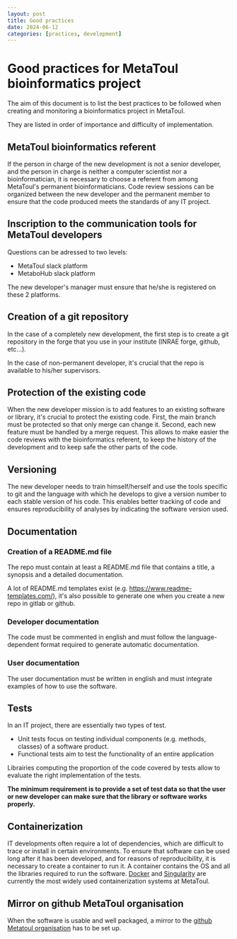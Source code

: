 ```yaml
---
layout: post
title: Good practices
date: 2024-06-12
categories: [practices, development]
---
```



# Good practices for MetaToul bioinformatics project

The aim of this document is to list the best practices to be followed when creating and monitoring a bioinformatics project in MetaToul.

They are listed in order of importance and difficulty of implementation.

## MetaToul bioinformatics referent

If the person in charge of the new development is not a senior developer, and the person in charge is neither a computer scientist nor a bioinformatician, it is necessary to choose a referent from among MetaToul's permanent bioinformaticians. Code review sessions can be organized between the new developer and the permanent member to ensure that the code produced meets the standards of any IT project.

## Inscription to the communication tools for MetaToul developers

Questions can be adressed to two levels:
- MetaToul slack platform
- MetaboHub slack platform

The new developer's manager must ensure that he/she is registered on these 2 platforms.

## Creation of a git repository

In the case of a completely new development, the first step is to create a git repository in the forge that you use in your institute (INRAE forge, github, etc...).

In the case of non-permanent developer, it's crucial that the repo is available to his/her supervisors.

## Protection of the existing code

When the new developer mission is to add features to an existing software or library, it's crucial to protect the existing code. First, the main branch must be protected so that only merge can change it. Second, each new feature must be handled by a merge request. This allows to make easier the code reviews with the bioinformatics referent, to keep the history of the development and to keep safe the other parts of the code.

## Versioning

The new developer needs to train himself/herself and use the tools specific to git and the language with which he develops to give a version number to each stable version of his code. This enables better tracking of code and ensures reproducibility of analyses by indicating the software version used.

## Documentation

### Creation of a README.md file

The repo must contain at least a README.md file that contains a title, a synopsis and a detailed documentation.

A lot of README.md templates exist (e.g. <https://www.readme-templates.com/>), it's also possible to generate one when you create a new repo in gitlab or github.

### Developer documentation

The code must be commented in english and must follow the language-dependent format required to generate automatic documentation.

### User documentation

The user documentation must be written in english and must integrate examples of how to use the software.

## Tests

In an IT project, there are essentially two types of test.

- Unit tests focus on testing individual components (e.g. methods, classes) of a software product.
- Functional tests aim to test the functionality of an entire application

Librairies computing the proportion of the code covered by tests allow to evaluate the right implementation of the tests.

**The minimum requirement is to provide a set of test data so that the user or new developer can make sure that the library or software works properly.**

## Containerization

IT developments often require a lot of dependencies, which are difficult to trace or install in certain environments.
To ensure that software can be used long after it has been developed, and for reasons of reproducibility, it is necessary to create a container to run it. A container contains the OS and all the libraries required to run the software. [Docker](https://www.docker.com/) and [Singularity](https://sylabs.io/singularity/) are currently the most widely used containerization systems at MetaToul.

## Mirror on github MetaToul organisation

When the software is usable and well packaged, a mirror to the [github Metatoul organisation](https://github.com/orgs/MetaboHUB-MetaToul) has to be set up.